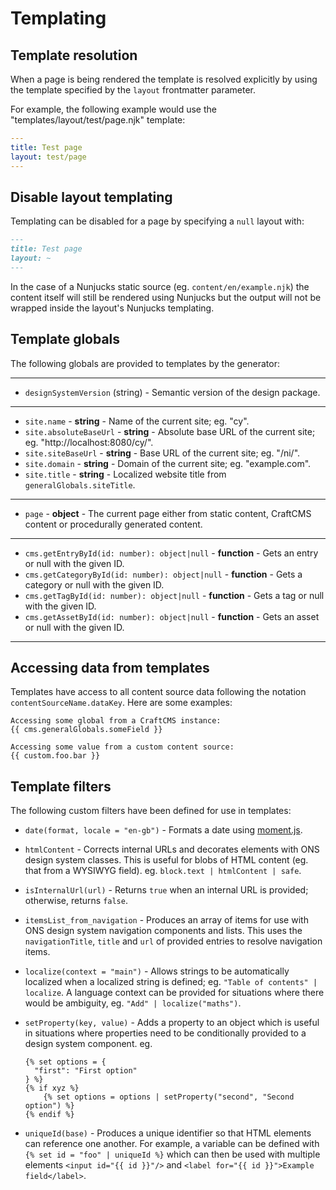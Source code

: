 # Templating

## Template resolution

When a page is being rendered the template is resolved explicitly by using the template specified by the `layout` frontmatter parameter.

For example, the following example would use the "templates/layout/test/page.njk" template:

```yaml
---
title: Test page
layout: test/page
---
```


## Disable layout templating

Templating can be disabled for a page by specifying a `null` layout with:

```markdown
---
title: Test page
layout: ~
---
```

In the case of a Nunjucks static source (eg. `content/en/example.njk`) the content itself will still be rendered using Nunjucks but the output will not be wrapped inside the layout's Nunjucks templating.


## Template globals

The following globals are provided to templates by the generator:

---
  - `designSystemVersion` (string) - Semantic version of the design package.
---
  - `site.name` - **string** - Name of the current site; eg. "cy".
  - `site.absoluteBaseUrl` - **string** - Absolute base URL of the current site; eg. "http://localhost:8080/cy/".
  - `site.siteBaseUrl` - **string** - Base URL of the current site; eg. "/ni/".
  - `site.domain` - **string** - Domain of the current site; eg. "example.com".
  - `site.title` - **string** - Localized website title from `generalGlobals.siteTitle`.
---
  - `page` - **object** - The current page either from static content, CraftCMS content or procedurally generated content.
---
  - `cms.getEntryById(id: number): object|null` - **function** - Gets an entry or null with the given ID.
  - `cms.getCategoryById(id: number): object|null` - **function** - Gets a category or null with the given ID.
  - `cms.getTagById(id: number): object|null` - **function** - Gets a tag or null with the given ID.
  - `cms.getAssetById(id: number): object|null` - **function** - Gets an asset or null with the given ID.
---


## Accessing data from templates

Templates have access to all content source data following the notation `contentSourceName.dataKey`. Here are some examples:

```nunjucks
Accessing some global from a CraftCMS instance:
{{ cms.generalGlobals.someField }}

Accessing some value from a custom content source:
{{ custom.foo.bar }}
```


## Template filters

The following custom filters have been defined for use in templates:

- `date(format, locale = "en-gb")` - Formats a date using [moment.js](https://momentjs.com/).

- `htmlContent` - Corrects internal URLs and decorates elements with ONS design system classes. This is useful for blobs of HTML content (eg. that from a WYSIWYG field). eg. `block.text | htmlContent | safe`.

- `isInternalUrl(url)` - Returns `true` when an internal URL is provided; otherwise, returns `false`.

- `itemsList_from_navigation` - Produces an array of items for use with ONS design system navigation components and lists. This uses the `navigationTitle`, `title` and `url` of provided entries to resolve navigation items.

- `localize(context = "main")` - Allows strings to be automatically localized when a localized string is defined; eg. `"Table of contents" | localize`. A language context can be provided for situations where there would be ambiguity, eg. `"Add" | localize("maths")`.

- `setProperty(key, value)` - Adds a property to an object which is useful in situations where properties need to be conditionally provided to a design system component. eg.
  ```nunjucks
  {% set options = {
    "first": "First option"
  } %}
  {% if xyz %}
      {% set options = options | setProperty("second", "Second option") %}
  {% endif %}
  ```

- `uniqueId(base)` - Produces a unique identifier so that HTML elements can reference one another. For example, a variable can be defined with `{% set id = "foo" | uniqueId %}` which can then be used with multiple elements `<input id="{{ id }}"/>` and `<label for="{{ id }}">Example field</label>`.
